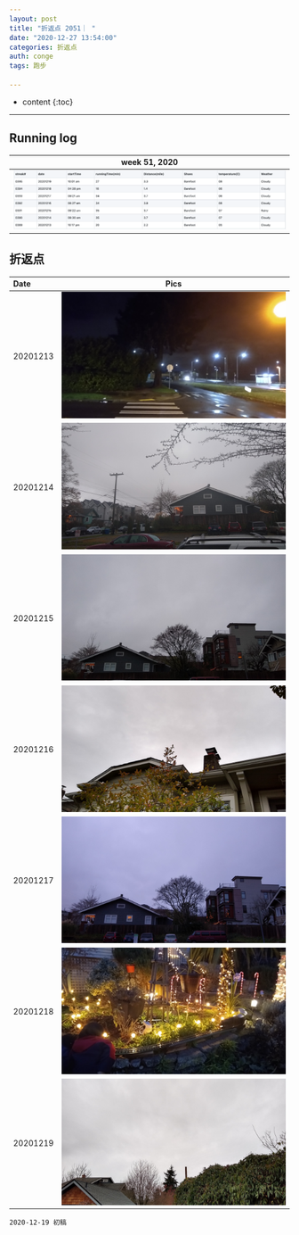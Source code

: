 ```yaml
---
layout: post
title: "折返点 2051｜ "
date: "2020-12-27 13:54:00"
categories: 折返点
auth: conge
tags: 跑步

---
```

* content
{:toc}


----

## Running log
|week 51, 2020|
|:----:|
|![Running log, week 47, 2020](/assets/images/折返点/2020_wk51.png)|


## 折返点

|Date|Pics|
|:----|:----:|
|20201213|![20201213.jpg](/assets/images/折返点/20201213.jpg)  |
|20201214|![20201214.jpg](/assets/images/折返点/20201214.jpg)  |
|20201215|![20201215.jpg](/assets/images/折返点/20201215.jpg)  |
|20201216|![20201216.jpg](/assets/images/折返点/20201216.jpg)  |
|20201217|![20201217.jpg](/assets/images/折返点/20201217.jpg)  |
|20201218|![20201218.jpg](/assets/images/折返点/20201218.jpg)  |
|20201219|![20201219.jpg](/assets/images/折返点/20201219.jpg)  |


```
2020-12-19 初稿
```
